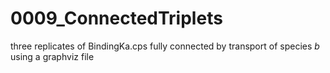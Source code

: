 # 0009_ConnectedTriplets

three replicates of BindingKa.cps fully connected by transport of species *b* using a graphviz file
